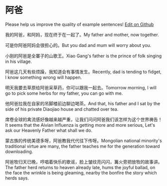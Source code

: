 # 阿爸

Please help us improve the quality of example sentences! [Edit on Github](https://github.com/jiyushe/jiyu-example-sentence-source/blob/main/chinese/aba.md)

<p><span class="chinese">我的阿爸，和阿妈，现在终于在一起了。</span><span class="english">My father and mother, now together.</span></p>

<p><span class="chinese">可是你阿爸阿妈会很担心的。</span><span class="english">But you dad and mum will worry about you.</span></p>

<p><span class="chinese">小刚的阿爸是全寨子的山歌王。</span><span class="english">Xiao Gang's father is the prince of folk singing in his village.</span></p>

<p><span class="chinese">阿爸这几天有些烦躁，我知道会有事情发生。</span><span class="english">Recently, dad is tending to fidget, I know something wrong will happen.</span></p>

<p><span class="chinese">明天我要去草原给阿爸采草药，你可以跟我一起去。</span><span class="english">Tomorrow morning, I will go to pick some herbs for my father, you can go with me.</span></p>

<p><span class="chinese">他阿爸拉我在自家的吊脚楼前边聊边喝茶。</span><span class="english">And that, his father and I sat by the side of his private Diaojiao house and chatted over tea.</span></p>

<p><span class="chinese">席卷全球的禽流感好像越来越严重，让我们问问阿爸我们该怎样为这个世界祷告！</span><span class="english">It seems that the Aivian Influenza is getting more and more serious, Let's ask our Heavenly Father what shall we do.</span></p>

<p><span class="chinese">蒙古族的传统美德多呀，阿爸教我代代往下传呀。</span><span class="english">Mongolian national minority's traditional virtue are many, the father teaches me for the generation toward downloading.</span></p>

<p><span class="chinese">阿爸牧归天已晚，哼唱着快乐的歌谣，脸上皱纹亮闪闪，篝火旁把放牧的故事讲。</span><span class="english">The father herd returns to heaven already late, hums the joyful ballad, on the face the wrinkle is being gleaming, nearby the bonfire the story which herds says.</span></p>
